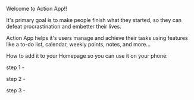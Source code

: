 Welcome to Action App!!

It's primary goal is to make people finish what they started, 
so they can defeat procrastination and embetter their lives.

Action App helps it's users manage and achieve their tasks using features like a to-do list, 
calendar, weekly points, notes, and more...



How to add it to your Homepage so you can use it on your phone:

step 1 - 

step 2 -

step 3 -




